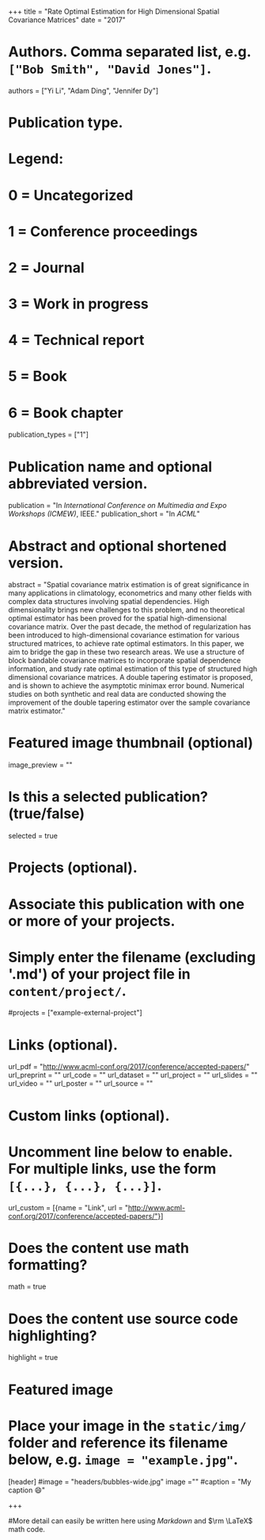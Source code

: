 +++
title = "Rate Optimal Estimation for High Dimensional Spatial Covariance Matrices"
date = "2017"

# Authors. Comma separated list, e.g. `["Bob Smith", "David Jones"]`.
authors = ["Yi Li", "Adam Ding", "Jennifer Dy"]

# Publication type.
# Legend:
# 0 = Uncategorized
# 1 = Conference proceedings
# 2 = Journal
# 3 = Work in progress
# 4 = Technical report
# 5 = Book
# 6 = Book chapter
publication_types = ["1"]

# Publication name and optional abbreviated version.
publication = "In *International Conference on Multimedia and Expo Workshops (ICMEW)*, IEEE."
publication_short = "In *ACML*"

# Abstract and optional shortened version.
abstract = "Spatial covariance matrix estimation is of great significance in many applications in climatology, econometrics and many other fields with complex data structures involving spatial dependencies. High dimensionality brings new challenges to this problem, and no theoretical optimal estimator has been proved for the spatial high-dimensional covariance matrix. Over the past decade, the method of regularization has been introduced to high-dimensional covariance estimation for various structured matrices, to achieve rate optimal estimators. In this paper, we aim to bridge the gap in these two research areas. We use a structure of block bandable covariance matrices to incorporate spatial dependence information, and study rate optimal estimation of this type of structured high dimensional covariance matrices. A double tapering estimator is proposed, and is shown to achieve the asymptotic minimax error bound. Numerical studies on both synthetic and real data are conducted showing the improvement of the double tapering estimator over the sample covariance matrix estimator."

# Featured image thumbnail (optional)
image_preview = ""

# Is this a selected publication? (true/false)
selected = true

# Projects (optional).
#   Associate this publication with one or more of your projects.
#   Simply enter the filename (excluding '.md') of your project file in `content/project/`.
#projects = ["example-external-project"]

# Links (optional).
url_pdf = "http://www.acml-conf.org/2017/conference/accepted-papers/"
url_preprint = ""
url_code = ""
url_dataset = ""
url_project = ""
url_slides = ""
url_video = ""
url_poster = ""
url_source = ""

# Custom links (optional).
#   Uncomment line below to enable. For multiple links, use the form `[{...}, {...}, {...}]`.
url_custom = [{name = "Link", url = "http://www.acml-conf.org/2017/conference/accepted-papers/"}]

# Does the content use math formatting?
math = true

# Does the content use source code highlighting?
highlight = true

# Featured image
# Place your image in the `static/img/` folder and reference its filename below, e.g. `image = "example.jpg"`.
[header]
#image = "headers/bubbles-wide.jpg"
image =""
#caption = "My caption :smile:"

+++

#More detail can easily be written here using *Markdown* and $\rm \LaTeX$ math code.
